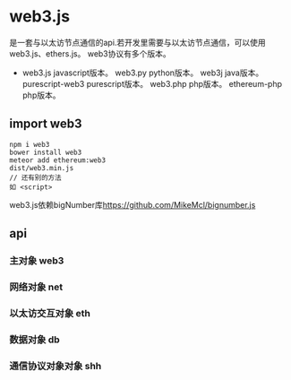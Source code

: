 # web3.js

是一套与以太访节点通信的api.若开发里需要与以太访节点通信，可以使用web3.js、ethers.js。
web3协议有多个版本。

- web3.js javascript版本。
web3.py python版本。
web3j java版本。
purescript-web3 purescript版本。
web3.php php版本。
ethereum-php php版本。

## import web3

```
npm i web3
bower install web3
meteor add ethereum:web3
dist/web3.min.js
// 还有别的方法
如 <script>
```

web3.js依赖bigNumber库<https://github.com/MikeMcl/bignumber.js>

## api
### 主对象 web3
### 网络对象 net
### 以太访交互对象 eth
### 数据对象 db
### 通信协议对象对象 shh